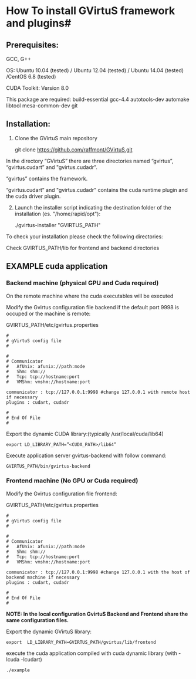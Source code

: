 # How To install GVirtuS framework and plugins#
## Prerequisites: ##
GCC, G++

OS: Ubuntu 10.04 (tested) /  Ubuntu  12.04 (tested) / Ubuntu 14.04 (tested)  /CentOS 6.8 (tested)

CUDA Toolkit: Version 8.0

This package are required:
    build-essential
    gcc-4.4
    autotools-dev
    automake
    libtool
    mesa-common-dev
    git

## Installation: ##
1) Clone the GVirtuS main repository

    git clone https://github.com/raffmont/GVirtuS.git

In the directory “GVirtuS” there are three directories named “gvirtus”, “gvirtus.cudart” and "gvirtus.cudadr".

“gvirtus” contains the framework.

“gvirtus.cudart” and "gvirtus.cudadr" contains the cuda runtime plugin and the cuda driver plugin.


2) Launch the installer script indicating the destination folder of the installation (es. "/home/rapid/opt"):

    ./gvirtus-installer "GVIRTUS_PATH"

To check your installation please check the following directories:

Check GVIRTUS_PATH/lib for frontend and backend directories


## EXAMPLE cuda application ##

### Backend machine (physical GPU and Cuda required) ###

On the remote machine where the cuda executables will be executed

Modify the Gvirtus configuration file backend if the default port 9998 is occuped or the machine is remote:

GVIRTUS_PATH/etc/gvirtus.properties

    #
    # gVirtuS config file
    #
    
    #
    # Communicator
    #   AfUnix: afunix://path:mode
    #   Shm: shm://
    #   Tcp: tcp://hostname:port
    #   VMShm: vmshm://hostname:port
    
    communicator : tcp://127.0.0.1:9998 #change 127.0.0.1 with remote host if necessary
    plugins : cudart, cudadr
    
    #
    # End Of File
    #


Export the dynamic CUDA library:(typically /usr/local/cuda/lib64)


    export LD_LIBRARY_PATH=”<CUDA_PATH>/lib64” 

Execute application server gvirtus-backend with follow command:

    GVIRTUS_PATH/bin/gvirtus-backend

### Frontend machine (No GPU or Cuda required) ###

Modify the Gvirtus configuration file frontend:

GVIRTUS_PATH/etc/gvirtus.properties



    #
    # gVirtuS config file
    #
    
    #
    # Communicator
    #   AfUnix: afunix://path:mode
    #   Shm: shm://
    #   Tcp: tcp://hostname:port
    #   VMShm: vmshm://hostname:port
    
    communicator : tcp://127.0.0.1:9998 #change 127.0.0.1 with the host of backend machine if necessary
    plugins : cudart, cudadr
    
    #
    # End Of File
    #

**NOTE: In the local configuration GvirtuS Backend and Frontend share the same configuration files.**

Export the dynamic GVirtuS library:

    export  LD_LIBRARY_PATH=GVIRTUS_PATH/gvirtus/lib/frontend

execute the cuda application compiled with cuda dynamic library (with -lcuda -lcudart)

    ./example
